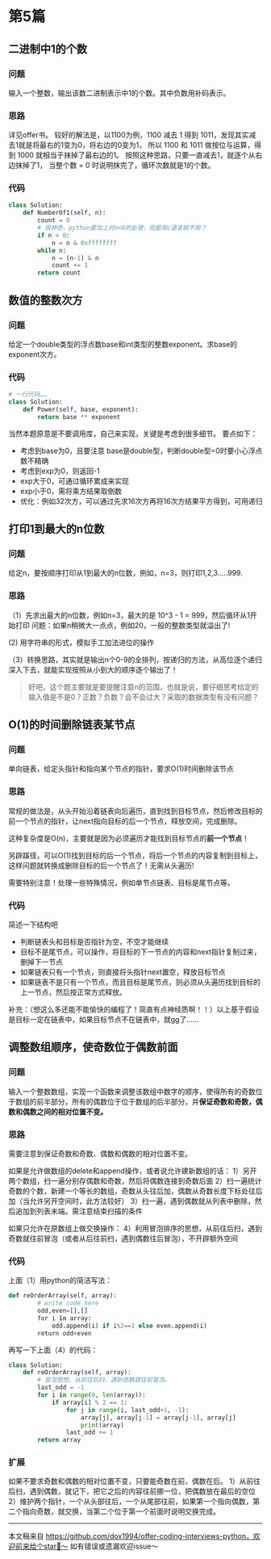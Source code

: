 # 第5篇

## 二进制中1的个数

### 问题
输入一个整数，输出该数二进制表示中1的个数。其中负数用补码表示。

### 思路
详见offer书。
较好的解法是，以1100为例，1100 减去 1 得到 1011，发现其实减去1就是将最右的1变为0，将右边的0变为1， 所以 1100 和 1011 做按位与运算，得到 1000 就相当于抹掉了最右边的1。
按照这种思路，只要一直减去1，就逐个从右边抹掉了1， 当整个数 = 0 时说明抹完了，循环次数就是1的个数。


### 代码
```python
class Solution:
    def NumberOf1(self, n):
        count = 0
        # 很神奇，python要加上对n<0的处理，但是用c语言就不用？
        if n < 0:
            n = n & 0xffffffff
        while n:
            n = (n-1) & n
            count += 1
        return count
```

## 数值的整数次方

### 问题
给定一个double类型的浮点数base和int类型的整数exponent。求base的exponent次方。

### 代码
```python
# 一行代码……
class Solution:
    def Power(self, base, exponent):
        return base ** exponent

```
当然本题原意是不要调用库，自己来实现，关键是考虑到很多细节。
要点如下：
- 考虑到base为0，且要注意 base是double型，判断double型=0时要小心浮点数不精确
- 考虑到exp为0，则返回-1
- exp大于0，可通过循环累成来实现
- exp小于0，需将乘方结果取倒数
- 优化：例如32次方，可以通过先求16次方再将16次方结果平方得到，可用递归


## 打印1到最大的n位数
### 问题
给定n，要按顺序打印从1到最大的n位数，例如，n=3，则打印1,2,3.....999.

### 思路
（1）先求出最大的n位数，例如n=3，最大的是 10^3 - 1 = 999，然后循环从1开始打印
问题：如果n稍微大一点点，例如20，一般的整数类型就溢出了!

(2) 用字符串的形式，模拟手工加法进位的操作

（3）转换思路，其实就是输出n个0-9的全排列，按递归的方法，从高位逐个递归深入下去，就能实现按照从小到大的顺序逐个输出了！

> 好吧，这个题主要就是要提醒注意n的范围，也就是说，要仔细思考给定的输入值是不是0？正数？负数？会不会过大？采取的数据类型有没有问题？


## O(1)的时间删除链表某节点
### 问题
单向链表，给定头指针和指向某个节点的指针，要求O(1)时间删除该节点

### 思路
常规的做法是，从头开始沿着链表向后遍历，直到找到目标节点，然后修改目标的前一个节点的指针，让next指向目标的后一个节点，释放空间，完成删除。

这种复杂度是O(n)，主要就是因为必须遍历才能找到目标节点的**前一个节点**！

另辟蹊径，可以O(1)找到目标的后一个节点，将后一个节点的内容复制到目标上，这样问题就转换成删除目标的后一个节点了！无需从头遍历!

需要特别注意！处理一些特殊情况，例如单节点链表、目标是尾节点等。

### 代码
简述一下结构吧
- 判断链表头和目标是否指针为空，不空才能继续
- 目标不是尾节点，可以操作，将目标的下一节点的内容和next指针复制过来，删掉下一节点
- 如果链表只有一个节点，则直接将头指针next置空，释放目标节点
- 如果链表不是只有一个节点，而且目标是尾节点，则必须从头遍历找到目标的上一节点，然后按正常方式释放。

补充：（想这么多还能不能愉快的编程了！简直有点神经质啊！！）以上基于假设是目标一定在链表中，如果目标节点不在链表中，就gg了……


## 调整数组顺序，使奇数位于偶数前面
### 问题
输入一个整数数组，实现一个函数来调整该数组中数字的顺序，使得所有的奇数位于数组的前半部分，所有的偶数位于位于数组的后半部分，并**保证奇数和奇数，偶数和偶数之间的相对位置不变。**

### 思路
需要注意到保证奇数和奇数、偶数和偶数的相对位置不变。

如果是允许做数组的delete和append操作，或者说允许建新数组的话：
1）另开两个数组，扫一遍分别存偶数和奇数，然后将偶数连接到奇数后面
2）扫一遍统计奇数的个数，新建一个等长的数组，奇数从头往后加，偶数从奇数长度下标处往后加（当允许另开空间时，此方法较好）
3）扫一遍，遇到偶数就从列表中删除，然后追加到列表末端。需注意结束扫描的条件

如果只允许在原数组上做交换操作：
4）利用冒泡排序的思想，从前往后扫，遇到奇数就往前冒泡（或者从后往前扫，遇到偶数往后冒泡），不开辟额外空间

### 代码
上面（1）用python的简洁写法：
```python
def reOrderArray(self, array):
        # write code here
        odd,even=[],[]
        for i in array:
            odd.append(i) if i%2==1 else even.append(i)
        return odd+even
```

再写一下上面（4）的代码：
```python
class Solution:
    def reOrderArray(self, array):
        # 冒泡思想。从前往后扫，遇到奇数就往前冒泡。
        last_odd = -1
        for i in range(0, len(array)):
            if array[i] % 2 == 1:
                for j in range(i, last_odd+1, -1):
                    array[j], array[j-1] = array[j-1], array[j]
                    print(array)
                last_odd += 1
        return array     
```

### 扩展
如果不要求奇数和偶数的相对位置不变，只要能奇数在前，偶数在后。
1）从前往后扫，遇到偶数，就记下，把它之后的内容往前挪一位，把偶数放在最后的空位
2）维护两个指针，一个从头部往后，一个从尾部往前，如果第一个指向偶数，第二个指向奇数，就交换，当第二个位于第一个前面时说明交换完成。



------

本文稿来自 https://github.com/dox1994/offer-coding-interviews-python，欢迎前来给个star🌟～ 如有错误或遗漏欢迎issue～